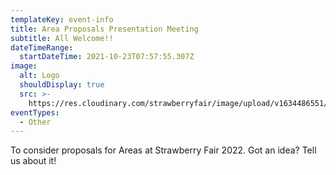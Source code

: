 ```yaml
---
templateKey: event-info
title: Area Proposals Presentation Meeting
subtitle: All Welcome!!
dateTimeRange:
  startDateTime: 2021-10-23T07:57:55.307Z
image:
  alt: Logo
  shouldDisplay: true
  src: >-
    https://res.cloudinary.com/strawberryfair/image/upload/v1634486551/Committee-pics/1-line-logo_u3ap19.png
eventTypes:
  - Other
---
```

To consider proposals for Areas at Strawberry Fair 2022. Got an idea? Tell us about it!
